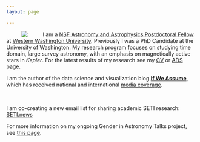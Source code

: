 ```yaml
---
layout: page

---
```


<img align="left" src="{{ site.url }}/assets/davenport_head.JPG" hspace="40">


I am a [NSF Astronomy and Astrophysics Postdoctoral Fellow](https://www.nsf.gov/funding/pgm_summ.jsp?pims_id=5291) at [Western Washington University](http://www.wwu.edu/physics/index.shtml). Previously I was a PhD Candidate at the University of Washington. My research program focuses on studying time domain, large survey astronomy, with an emphasis on magnetically active stars in *Kepler*. For the latest results of my research see my [CV](http://goo.gl/rM1fb8) or [ADS page](http://adsabs.harvard.edu/cgi-bin/nph-abs_connect?return_req=no_params&author=Davenport,%20James%20R.%20A.&db_key=AST).

I am the author of the data science and visualization blog [**If We Assume**](http://www.ifweassume.com), which has received national and international [media coverage](http://www.ifweassume.com/p/press.html).

<br>

I am co-creating a new email list for sharing academic SETI research: [SETI.news](http://seti.news)

For more information on my ongoing Gender in Astronomy Talks project, see [this page](http://jradavenport.github.io/2014/11/08/gender.html).
